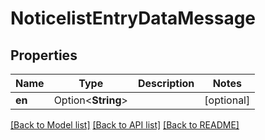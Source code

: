 # NoticelistEntryDataMessage

## Properties

Name | Type | Description | Notes
------------ | ------------- | ------------- | -------------
**en** | Option<**String**> |  | [optional]

[[Back to Model list]](../README.md#documentation-for-models) [[Back to API list]](../README.md#documentation-for-api-endpoints) [[Back to README]](../README.md)


